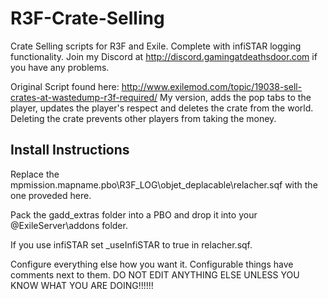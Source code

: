 # R3F-Crate-Selling
Crate Selling scripts for R3F and Exile. Complete with infiSTAR logging functionality.
Join my Discord at http://discord.gamingatdeathsdoor.com if you have any problems.

Original Script found here: http://www.exilemod.com/topic/19038-sell-crates-at-wastedump-r3f-required/
My version, adds the pop tabs to the player, updates the player's respect and deletes the crate from the world.
Deleting the crate prevents other players from taking the money.

## Install Instructions

Replace the mpmission.mapname.pbo\R3F_LOG\objet_deplacable\relacher.sqf with the one proveded here.

Pack the gadd_extras folder into a PBO and drop it into your @ExileServer\addons folder.

If you use infiSTAR set _useInfiSTAR to true in relacher.sqf.

Configure everything else how you want it. Configurable things have comments next to them. DO NOT EDIT ANYTHING ELSE UNLESS YOU KNOW
WHAT YOU ARE DOING!!!!!!
